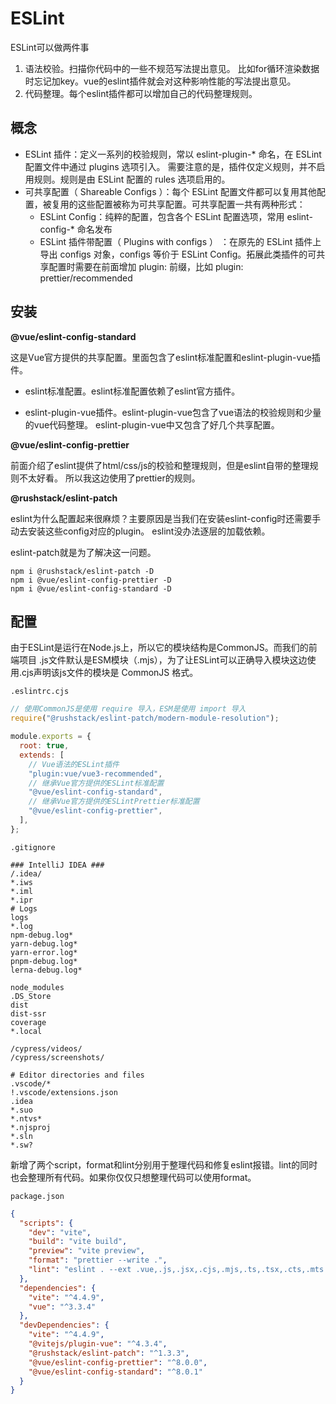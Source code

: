 # ESLint

ESLint可以做两件事

1. 语法校验。扫描你代码中的一些不规范写法提出意见。
   比如for循环渲染数据时忘记加key。vue的eslint插件就会对这种影响性能的写法提出意见。
2. 代码整理。每个eslint插件都可以增加自己的代码整理规则。

## 概念

- ESLint 插件：定义一系列的校验规则，常以 eslint-plugin-* 命名，在 ESLint 配置文件中通过 plugins 选项引入。
  需要注意的是，插件仅定义规则，并不启用规则。规则是由 ESLint 配置的 rules 选项启用的。
- 可共享配置（ Shareable Configs ）：每个 ESLint 配置文件都可以复用其他配置，被复用的这些配置被称为可共享配置。可共享配置一共有两种形式：
    - ESLint Config：纯粹的配置，包含各个 ESLint 配置选项，常用 eslint-config-* 命名发布
    - ESLint 插件带配置（ Plugins with configs ） ：在原先的 ESLint 插件上导出 configs 对象，configs 等价于
      ESLint Config。拓展此类插件的可共享配置时需要在前面增加 plugin: 前缀，比如 plugin:
      prettier/recommended

## 安装

**@vue/eslint-config-standard**

这是Vue官方提供的共享配置。里面包含了eslint标准配置和eslint-plugin-vue插件。

- eslint标准配置。eslint标准配置依赖了eslint官方插件。

- eslint-plugin-vue插件。eslint-plugin-vue包含了vue语法的校验规则和少量的vue代码整理。
  eslint-plugin-vue中又包含了好几个共享配置。

**@vue/eslint-config-prettier**

前面介绍了eslint提供了html/css/js的校验和整理规则，但是eslint自带的整理规则不太好看。
所以我这边使用了prettier的规则。

**@rushstack/eslint-patch**

eslint为什么配置起来很麻烦？主要原因是当我们在安装eslint-config时还需要手动去安装这些config对应的plugin。
eslint没办法逐层的加载依赖。

eslint-patch就是为了解决这一问题。

```shell
npm i @rushstack/eslint-patch -D
npm i @vue/eslint-config-prettier -D
npm i @vue/eslint-config-standard -D
```

## 配置

由于ESLint是运行在Node.js上，所以它的模块结构是CommonJS。而我们的前端项目
.js文件默认是ESM模块（.mjs），为了让ESLint可以正确导入模块这边使用.cjs声明该js文件的模块是 CommonJS
格式。

`.eslintrc.cjs`

```js
// 使用CommonJS是使用 require 导入，ESM是使用 import 导入
require("@rushstack/eslint-patch/modern-module-resolution");

module.exports = {
  root: true,
  extends: [
    // Vue语法的ESLint插件
    "plugin:vue/vue3-recommended",
    // 继承Vue官方提供的ESLint标准配置
    "@vue/eslint-config-standard",
    // 继承Vue官方提供的ESLintPrettier标准配置
    "@vue/eslint-config-prettier",
  ],
};

```

`.gitignore`

```ignorelang
### IntelliJ IDEA ###
/.idea/
*.iws
*.iml
*.ipr
# Logs
logs
*.log
npm-debug.log*
yarn-debug.log*
yarn-error.log*
pnpm-debug.log*
lerna-debug.log*

node_modules
.DS_Store
dist
dist-ssr
coverage
*.local

/cypress/videos/
/cypress/screenshots/

# Editor directories and files
.vscode/*
!.vscode/extensions.json
.idea
*.suo
*.ntvs*
*.njsproj
*.sln
*.sw?

```

新增了两个script，format和lint分别用于整理代码和修复eslint报错。lint的同时也会整理所有代码。如果你仅仅只想整理代码可以使用format。

`package.json`

```json
{
  "scripts": {
    "dev": "vite",
    "build": "vite build",
    "preview": "vite preview",
    "format": "prettier --write .",
    "lint": "eslint . --ext .vue,.js,.jsx,.cjs,.mjs,.ts,.tsx,.cts,.mts --fix --ignore-path .gitignore"
  },
  "dependencies": {
    "vite": "^4.4.9",
    "vue": "^3.3.4"
  },
  "devDependencies": {
    "vite": "^4.4.9",
    "@vitejs/plugin-vue": "^4.3.4",
    "@rushstack/eslint-patch": "^1.3.3",
    "@vue/eslint-config-prettier": "^8.0.0",
    "@vue/eslint-config-standard": "^8.0.1"
  }
}
```

###             


